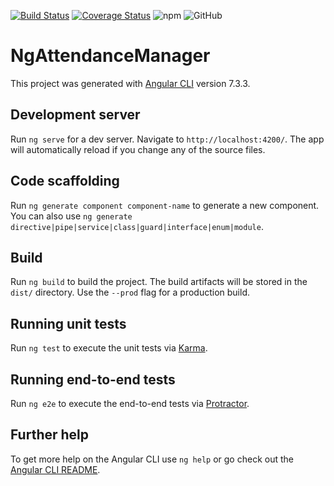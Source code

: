 [![Build Status](https://travis-ci.com/deer-inc/ng-attendance.svg?branch=master)](https://travis-ci.com/deer-inc/ng-attendance)
[![Coverage Status](https://coveralls.io/repos/github/deer-inc/ng-attendance/badge.svg?branch=master)](https://coveralls.io/github/deer-inc/ng-attendance?branch=master)
![npm](https://img.shields.io/npm/v/@deer-inc/ng-attendance.svg)
![GitHub](https://img.shields.io/github/license/deer-inc/ng-attendance.svg)

# NgAttendanceManager

This project was generated with [Angular CLI](https://github.com/angular/angular-cli) version 7.3.3.

## Development server

Run `ng serve` for a dev server. Navigate to `http://localhost:4200/`. The app will automatically reload if you change any of the source files.

## Code scaffolding

Run `ng generate component component-name` to generate a new component. You can also use `ng generate directive|pipe|service|class|guard|interface|enum|module`.

## Build

Run `ng build` to build the project. The build artifacts will be stored in the `dist/` directory. Use the `--prod` flag for a production build.

## Running unit tests

Run `ng test` to execute the unit tests via [Karma](https://karma-runner.github.io).

## Running end-to-end tests

Run `ng e2e` to execute the end-to-end tests via [Protractor](http://www.protractortest.org/).

## Further help

To get more help on the Angular CLI use `ng help` or go check out the [Angular CLI README](https://github.com/angular/angular-cli/blob/master/README.md).
